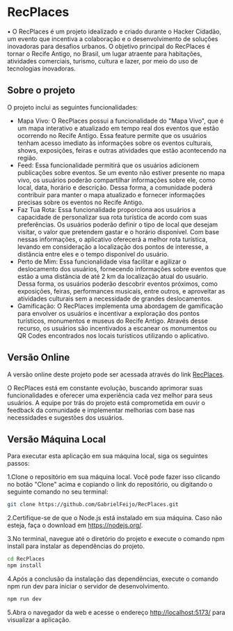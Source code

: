 # RecPlaces

• O RecPlaces é um projeto idealizado e criado durante o Hacker Cidadão, um evento que incentiva a colaboração e o desenvolvimento de soluções inovadoras para desafios urbanos. O objetivo principal do RecPlaces é tornar o Recife Antigo, no Brasil, um lugar atraente para habitações, atividades comerciais, turismo, cultura e lazer, por meio do uso de tecnologias inovadoras.

## Sobre o projeto

O projeto inclui as seguintes funcionalidades:

- Mapa Vivo:
  O RecPlaces possui a funcionalidade do "Mapa Vivo", que é um mapa interativo e atualizado em tempo real dos eventos que estão ocorrendo no Recife Antigo. Essa feature permite que os usuários tenham acesso imediato às informações sobre os eventos culturais, shows, exposições, feiras e outras atividades que estão acontecendo na região.
- Feed:
  Essa funcionalidade permitirá que os usuários adicionem publicações sobre eventos. Se um evento não estiver presente no mapa vivo, os usuários poderão compartilhar informações sobre ele, como local, data, horário e descrição. Dessa forma, a comunidade poderá contribuir para manter o mapa atualizado e fornecer informações precisas sobre os eventos no Recife Antigo.
- Faz Tua Rota:
  Essa funcionalidade proporciona aos usuários a capacidade de personalizar sua rota turística de acordo com suas preferências. Os usuários poderão definir o tipo de local que desejam visitar, o valor que pretendem gastar e o horário disponível. Com base nessas informações, o aplicativo oferecerá a melhor rota turística, levando em consideração a localização dos pontos de interesse, a distância entre eles e o tempo disponível do usuário.
- Perto de Mim:
  Essa funcionalidade visa facilitar e agilizar o deslocamento dos usuários, fornecendo informações sobre eventos que estão a uma distância de até 2 km da localização atual do usuário. Dessa forma, os usuários poderão descobrir eventos próximos, como exposições, feiras, performances musicais, entre outros, e aproveitar as atividades culturais sem a necessidade de grandes deslocamentos.
- Gamificação:
  O RecPlaces implementa uma abordagem de gamificação para envolver os usuários e incentivar a exploração dos pontos turísticos, monumentos e museus do Recife Antigo. Através desse recurso, os usuários são incentivados a escanear os monumentos ou QR Codes encontrados nos locais turísticos utilizando o aplicativo.

## Versão Online

A versão online deste projeto pode ser acessada através do link [RecPlaces](https://rec-places.netlify.app).

O RecPlaces está em constante evolução, buscando aprimorar suas funcionalidades e oferecer uma experiência cada vez melhor para seus usuários. A equipe por trás do projeto está comprometida em ouvir o feedback da comunidade e implementar melhorias com base nas necessidades e sugestões dos usuários.

## Versão Máquina Local

Para executar esta aplicação em sua máquina local, siga os seguintes passos:

1.Clone o repositório em sua máquina local. Você pode fazer isso clicando no botão "Clone" acima e copiando o link do repositório, ou digitando o seguinte comando no seu terminal:

```bash
git clone https://github.com/GabrielFeijo/RecPlaces.git
```

2.Certifique-se de que o Node.js está instalado em sua máquina. Caso não esteja, faça o download em <https://nodejs.org/>.

3.No terminal, navegue até o diretório do projeto e execute o comando npm install para instalar as dependências do projeto.

```bash
cd RecPlaces
npm install
```

4.Após a conclusão da instalação das dependências, execute o comando npm run dev para iniciar o servidor de desenvolvimento.

```bash
npm run dev
```

5.Abra o navegador da web e acesse o endereço <http://localhost:5173/> para visualizar a aplicação.
